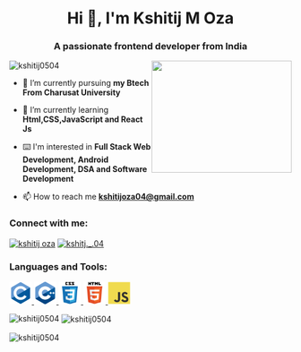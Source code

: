 <h1 align="center">Hi 👋, I'm Kshitij M Oza</h1>
<h3 align="center">A passionate frontend developer from India</h3>
<img align="right" height="200" width="250" src="https://camo.githubusercontent.com/cae12fddd9d6982901d82580bdf321d81fb299141098ca1c2d4891870827bf17/68747470733a2f2f6d69726f2e6d656469756d2e636f6d2f6d61782f313336302f302a37513379765349765f7430696f4a2d5a2e676966">
<p align="left"> <img src="https://komarev.com/ghpvc/?username=kshitij0504&label=Profile%20views&color=0e75b6&style=flat" alt="kshitij0504" /> </p>

- 🔭 I’m currently pursuing **my Btech From Charusat University**

- 🌱 I’m currently learning **Html,CSS,JavaScript and React Js**

- ⌨️ I'm interested in **Full Stack Web Development, Android Development, DSA and Software Development**

- 📫 How to reach me **kshitijoza04@gmail.com**

<h3 align="left">Connect with me:</h3>
<p align="left">
<a href="https://linkedin.com/in/kshitij oza" target="blank"><img align="center" src="https://raw.githubusercontent.com/rahuldkjain/github-profile-readme-generator/master/src/images/icons/Social/linked-in-alt.svg" alt="kshitij oza" height="30" width="40" /></a>
<a href="https://instagram.com/kshitj._.04" target="blank"><img align="center" src="https://raw.githubusercontent.com/rahuldkjain/github-profile-readme-generator/master/src/images/icons/Social/instagram.svg" alt="kshitj._.04" height="30" width="40" /></a>
</p>

<h3 align="left">Languages and Tools:</h3>
<p align="left"> <a href="https://www.cprogramming.com/" target="_blank" rel="noreferrer"> <img src="https://raw.githubusercontent.com/devicons/devicon/master/icons/c/c-original.svg" alt="c" width="40" height="40"/> </a> <a href="https://www.w3schools.com/cpp/" target="_blank" rel="noreferrer"> <img src="https://raw.githubusercontent.com/devicons/devicon/master/icons/cplusplus/cplusplus-original.svg" alt="cplusplus" width="40" height="40"/> </a> <a href="https://www.w3schools.com/css/" target="_blank" rel="noreferrer"> <img src="https://raw.githubusercontent.com/devicons/devicon/master/icons/css3/css3-original-wordmark.svg" alt="css3" width="40" height="40"/> </a> <a href="https://www.w3.org/html/" target="_blank" rel="noreferrer"> <img src="https://raw.githubusercontent.com/devicons/devicon/master/icons/html5/html5-original-wordmark.svg" alt="html5" width="40" height="40"/> </a> <a href="https://developer.mozilla.org/en-US/docs/Web/JavaScript" target="_blank" rel="noreferrer"> <img src="https://raw.githubusercontent.com/devicons/devicon/master/icons/javascript/javascript-original.svg" alt="javascript" width="40" height="40"/> </a> </p>

<p><img align="left" src="https://github-readme-stats.vercel.app/api/top-langs?username=kshitij0504&show_icons=true&locale=en&layout=compact" alt="kshitij0504" /></p>
<p>&nbsp;<img align="center" src="https://github-readme-stats.vercel.app/api?username=kshitij0504&show_icons=true&locale=en" alt="kshitij0504" /></p>
<p><img align="center" src="https://github-readme-streak-stats.herokuapp.com/?user=kshitij0504&" alt="kshitij0504" /></p>

